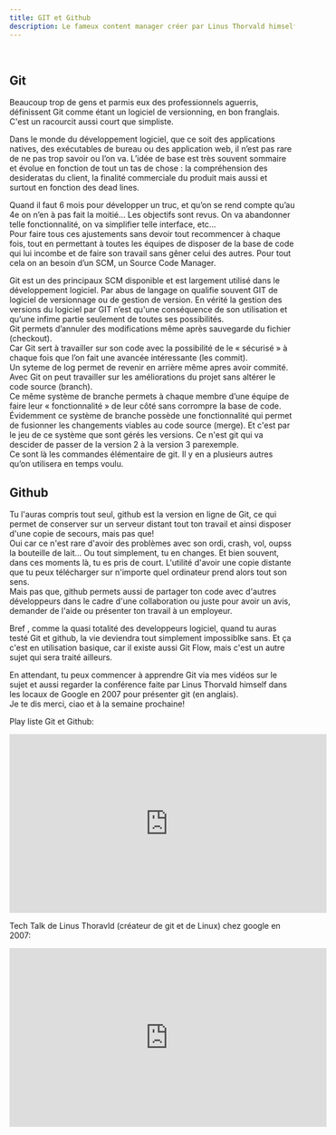 ```yaml
---
title: GIT et Github
description: Le fameux content manager créer par Linus Thorvald himself et qui domine le monde.
---
```

<br>

## Git   
   
Beaucoup trop de gens et parmis eux des professionnels aguerris, définissent Git comme étant un logiciel de versionning, en bon franglais. C'est un racourcit aussi court que simpliste.   

Dans le monde du développement logiciel, que ce soit des applications natives, des exécutables de  bureau ou des application web, il n’est pas rare de ne pas trop savoir ou l’on va. L’idée de base est très souvent sommaire et évolue en fonction de tout un tas de chose : la compréhension des desideratas du client, la finalité commerciale du produit mais aussi et surtout en fonction des dead lines.   

Quand il faut 6 mois pour développer un truc, et qu’on se rend compte qu’au 4e on n’en à pas fait la moitié… Les objectifs sont revus. On va abandonner telle fonctionnalité, on va simplifier telle interface, etc...   
Pour faire tous ces ajustements sans devoir tout recommencer à chaque fois, tout en permettant à toutes les équipes de disposer de la base de code qui lui incombe et de faire son travail sans gêner celui des autres. Pour tout cela on an besoin d’un SCM, un Source Code Manager.   
   
Git est un des principaux SCM disponible et est largement utilisé dans le développement logiciel. Par abus de langage on qualifie souvent GIT de logiciel de versionnage ou de gestion de version. En vérité la gestion des versions du logiciel par GIT n’est qu'une conséquence de son utilisation et qu’une infime partie seulement de toutes ses possibilités.   
Git permets d’annuler des modifications même après sauvegarde du fichier (checkout).   
Car Git sert à travailler sur son code avec la possibilité de le « sécurisé » à chaque fois que l’on fait une avancée intéressante (les commit).   
Un syteme de log permet de revenir en arrière même apres avoir commité.   
Avec Git on peut travailler sur les améliorations du projet sans altérer le code source (branch).   
Ce même système de branche permets à chaque membre d’une équipe de faire leur « fonctionnalité » de leur côté sans corrompre la base de code.   
Évidemment ce système de branche possède une fonctionnalité qui permet de fusionner les changements viables au code source (merge). Et c'est par le jeu de ce système que sont gérés les versions. Ce n'est git qui va descider de passer de la version 2 à la version 3 parexemple.   
Ce sont là les commandes élémentaire de git. Il y en a plusieurs autres qu’on utilisera en temps voulu.
   

## Github   
   
Tu l'auras compris tout seul, github est la version en ligne de Git, ce qui permet de conserver sur un serveur distant tout ton travail et ainsi disposer d'une copie de secours, mais pas que!   
Oui car ce n'est rare d'avoir des problèmes avec son ordi, crash, vol, oupss la bouteille de lait... Ou tout simplement, tu en changes. Et bien souvent, dans ces moments là, tu es pris de court. L'utilité d'avoir une copie distante que tu peux télécharger sur n'importe quel ordinateur prend alors tout son sens.   
Mais pas que, github permets aussi de partager ton code avec d'autres développeurs dans le cadre d'une collaboration ou juste pour avoir un avis, demander de l'aide ou présenter ton travail à un employeur.   
   
Bref , comme la quasi totalité des developpeurs logiciel, quand tu auras testé Git et github, la vie deviendra tout simplement impossiblke sans. Et ça c'est en utilisation basique, car il existe aussi Git Flow, mais c'est un autre sujet qui sera traité ailleurs.   
   
En attendant, tu peux commencer à apprendre Git via mes vidéos sur le sujet et aussi regarder la conférence faite par Linus Thorvald himself dans les locaux de Google en 2007 pour présenter git (en anglais).   
Je te dis merci, ciao et à la semaine prochaine!   
   
Play liste Git et Github:   
   

<div class="vdo">
  <iframe width="560" height="315" src="https://www.youtube.com/embed/tBJ0UatJxCY" title="YouTube video player" frameborder="0" allow="accelerometer; autoplay; clipboard-write; encrypted-media; gyroscope; picture-in-picture" allowfullscreen></iframe>
</div>   
   
Tech Talk de Linus Thoravld (créateur de git et de Linux) chez google en 2007:   
   

<div class="vdo">
  <iframe width="560" height="315" src="https://www.youtube.com/embed/4XpnKHJAok8" title="YouTube video player" frameborder="0" allow="accelerometer; autoplay; clipboard-write; encrypted-media; gyroscope; picture-in-picture" allowfullscreen></iframe>
</div>

<br>
<br>
<br>
<Nav-blog />
<br>
<br>